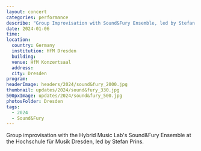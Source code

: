 ```yaml
---
layout: concert
categories: performance
describe: "Group Improvisation with Sound&Fury Ensemble, led by Stefan Prins."
date: 2024-01-06
time:
location:
  country: Germany
  institution: HfM Dresden
  building:
  venue: HfM Konzertsaal
  address:
  city: Dresden
program:
headerImage: headers/2024/sound&fury_2000.jpg
thumbnail: updates/2024/sound&fury_330.jpg
500pxImage: updates/2024/sound&fury_500.jpg
photosFolder: Dresden
tags:
  - 2024
  - Sound&Fury
---
```


 Group improvisation with the Hybrid Music Lab's Sound&Fury Ensemble at the Hochschule für Musik Dresden, led by Stefan Prins.
